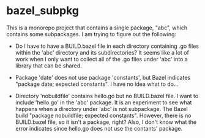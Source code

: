 # bazel_subpkg

This is a monorepo project that contains a single package, "abc", which contains some subpackages.
I am trying to figure out the following:

* Do I have to have a BUILD.bazel file in each directory containing .go files within the 'abc' directory and its subdirectories? It seems like a lot of work when I only want to collect all of the .go files
under 'abc' into a library that can be shared.


* Package 'date' does not use package 'constants', but Bazel indicates "package date; expected constants". I have no idea what to do...


* Directory 'nobuildfile' contains hello.go but no BUILD.bazel file.  I want to include 'hello.go' in the 'abc' package. It is an experiment to see what happens when a directory under 'abc' is not subpackage. The Bazel build "package nobuildfile; expected constants".  However, there is no BUILD.bazel file, so it isn't a package, right?  Also, I don't know what the error indicates since hello.go does not use the contants' package. 
